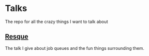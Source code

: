 # Talks

The repo for all the crazy things I want to talk about

## [Resque](http://go-talks.appspot.com/github.com/Aorioli/talks/resque/presentation.slide)

The talk I give about job queues and the fun things surrounding them.
